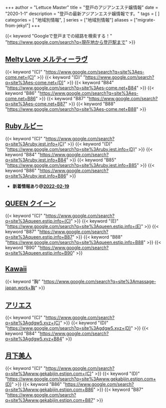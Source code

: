 +++
author = "Lettuce Master"
title = "登戸のアジアンエステ嬢情報"
date = "2020-1-1"
description = "登戸の最新アジアンエステ嬢情報です。"
tags = [
]
categories = [
    "地域別情報",
]
series = ["地域別情報"]
aliases = ["migrate-from-jekyl"]
+++

{{< keyword "Googleで登戸までの経路を検索する！" "https://www.google.com/search?q=現在地から登戸駅まで" >}}

## [Melty Love メルティーラヴ](http://es-come.net/meltylove/)
{{< keyword "(C)" "https://www.google.com/search?q=site%3Aes-come.net+(C)" >}} {{< keyword "(D)" "https://www.google.com/search?q=site%3Aes-come.net+(D)" >}} {{< keyword "B84" "https://www.google.com/search?q=site%3Aes-come.net+B84" >}} {{< keyword "B86" "https://www.google.com/search?q=site%3Aes-come.net+B86" >}} {{< keyword "B87" "https://www.google.com/search?q=site%3Aes-come.net+B87" >}} {{< keyword "B88" "https://www.google.com/search?q=site%3Aes-come.net+B88" >}} 

## [Ruby ルビー](http://ruby.iest.info/)
{{< keyword "(C)" "https://www.google.com/search?q=site%3Aruby.iest.info+(C)" >}} {{< keyword "(D)" "https://www.google.com/search?q=site%3Aruby.iest.info+(D)" >}} {{< keyword "B84" "https://www.google.com/search?q=site%3Aruby.iest.info+B84" >}} {{< keyword "B85" "https://www.google.com/search?q=site%3Aruby.iest.info+B85" >}} {{< keyword "B86" "https://www.google.com/search?q=site%3Aruby.iest.info+B86" >}} 

- **新着情報あり@[2022-02-19](/post/2022-02-19)**
## [QUEEN クイーン](https://queen.estjp.info/)
{{< keyword "(C)" "https://www.google.com/search?q=site%3Aqueen.estjp.info+(C)" >}} {{< keyword "(E)" "https://www.google.com/search?q=site%3Aqueen.estjp.info+(E)" >}} {{< keyword "B87" "https://www.google.com/search?q=site%3Aqueen.estjp.info+B87" >}} {{< keyword "B88" "https://www.google.com/search?q=site%3Aqueen.estjp.info+B88" >}} {{< keyword "B90" "https://www.google.com/search?q=site%3Aqueen.estjp.info+B90" >}} 

## [Kawaii](http://massage-japan.work/kawaii/)
{{< keyword "胸" "https://www.google.com/search?q=site%3Amassage-japan.work+胸" >}} 

## [アリエス](http://gdgw5.xyz/)
{{< keyword "(C)" "https://www.google.com/search?q=site%3Agdgw5.xyz+(C)" >}} {{< keyword "(D)" "https://www.google.com/search?q=site%3Agdgw5.xyz+(D)" >}} {{< keyword "B84" "https://www.google.com/search?q=site%3Agdgw5.xyz+B84" >}} 

## [月下美人](http://www.gekabijin.estjpn.com/)
{{< keyword "(C)" "https://www.google.com/search?q=site%3Awww.gekabijin.estjpn.com+(C)" >}} {{< keyword "(D)" "https://www.google.com/search?q=site%3Awww.gekabijin.estjpn.com+(D)" >}} {{< keyword "B86" "https://www.google.com/search?q=site%3Awww.gekabijin.estjpn.com+B86" >}} {{< keyword "B87" "https://www.google.com/search?q=site%3Awww.gekabijin.estjpn.com+B87" >}} 

